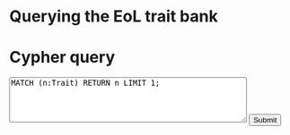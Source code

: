 Querying the EoL trait bank
===========================


<h1>Cypher query</h1>
<form action='https://eol.org/service/cypher'>
  <textarea name='query' id='query' cols='50' rows='5'>MATCH (n:Trait) RETURN n LIMIT 1;</textarea>
  <input type='submit' />
</form>